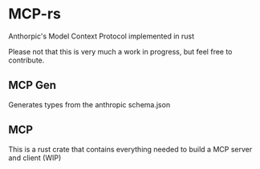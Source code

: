 # MCP-rs
Anthorpic's Model Context Protocol implemented in rust

Please not that this is very much a work in progress, but feel free to contribute.

## MCP Gen
Generates types from the anthropic schema.json

## MCP
This is a rust crate that contains everything needed to build a MCP server and client (WIP)

